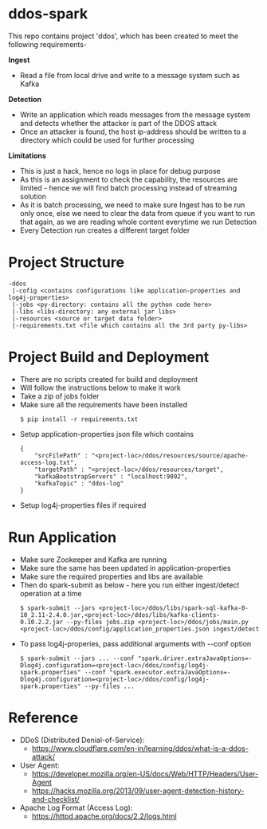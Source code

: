 # ddos-spark
This repo contains project 'ddos', which has been created to meet the following requirements-

**Ingest**

  - Read a file from local drive and write to a message system such as Kafka

**Detection**

  - Write an application which reads messages from the message system and detects whether the attacker is part of the DDOS attack
  - Once an attacker is found, the host ip-address should be written to a directory which could be used for further processing

**Limitations**

  - This is just a hack, hence no logs in place for debug purpose
  - As this is an assignment to check the capability, the resources are limited - hence we will find batch processing instead of streaming solution
  - As it is batch processing, we need to make sure Ingest has to be run only once, else we need to clear the data from queue if you want to run that again, as we are reading whole content everytime we run Detection
  - Every Detection run creates a different target folder

# Project Structure
```
-ddos
 |-cofig <contains configurations like application-properties and log4j-properties>
 |-jobs <py-directory: contains all the python code here>
 |-libs <libs-directory: any external jar libs>
 |-resources <source or target data folder>
 |-requirements.txt <file which contains all the 3rd party py-libs>
```

# Project Build and Deployment

  - There are no scripts created for build and deployment
  - Will follow the instructions below to make it work
  - Take a zip of jobs folder
  - Make sure all the requirements have been installed
    ```
    $ pip install -r requirements.txt
    ```
  - Setup application-properties json file which contains
    ```
    {
	    "srcFilePath" : "<project-loc>/ddos/resources/source/apache-access-log.txt",
	    "targetPath" : "<project-loc>/ddos/resources/target",
	    "kafkaBootstrapServers" : "localhost:9092",
	    "kafkaTopic" : "ddos-log"
    }
    ```
  - Setup log4j-properties files if required

# Run Application

  - Make sure Zookeeper and Kafka are running
  - Make sure the same has been updated in application-properties
  - Make sure the required properties and libs are available
  - Then do spark-submit as below - here you run either ingest/detect operation at a time
    ```
    $ spark-submit --jars <project-loc>/ddos/libs/spark-sql-kafka-0-10_2.11-2.4.0.jar,<project-loc>/ddos/libs/kafka-clients-0.10.2.2.jar --py-files jobs.zip <project-loc>/ddos/jobs/main.py <project-loc>/ddos/config/application_properties.json ingest/detect
    ```
  - To pass log4j-properies, pass additional arguments with --conf option
    ```
    $ spark-submit --jars ... --conf "spark.driver.extraJavaOptions=-Dlog4j.configuration=<project-loc>/ddos/config/log4j-spark.properties" --conf "spark.executor.extraJavaOptions=-Dlog4j.configuration=<project-loc>/ddos/config/log4j-spark.properties" --py-files ...

# Reference

  - DDoS (Distributed Denial-of-Service):
    - https://www.cloudflare.com/en-in/learning/ddos/what-is-a-ddos-attack/
  - User Agent:
    - https://developer.mozilla.org/en-US/docs/Web/HTTP/Headers/User-Agent
    - https://hacks.mozilla.org/2013/09/user-agent-detection-history-and-checklist/
  - Apache Log Format (Access Log):
    - https://httpd.apache.org/docs/2.2/logs.html
